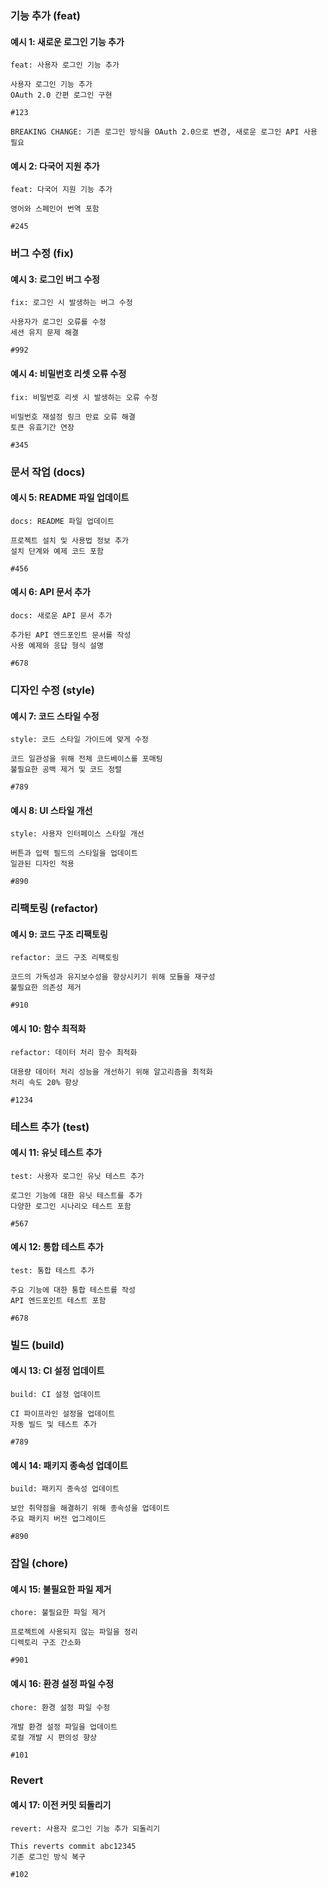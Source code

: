 ### 기능 추가 (feat)

#### 예시 1: 새로운 로그인 기능 추가
```plaintext
feat: 사용자 로그인 기능 추가

사용자 로그인 기능 추가
OAuth 2.0 간편 로그인 구현

#123

BREAKING CHANGE: 기존 로그인 방식을 OAuth 2.0으로 변경, 새로운 로그인 API 사용 필요
```

#### 예시 2: 다국어 지원 추가
```plaintext
feat: 다국어 지원 기능 추가

영어와 스페인어 번역 포함

#245
```

### 버그 수정 (fix)

#### 예시 3: 로그인 버그 수정
```plaintext
fix: 로그인 시 발생하는 버그 수정

사용자가 로그인 오류를 수정
세션 유지 문제 해결

#992
```

#### 예시 4: 비밀번호 리셋 오류 수정
```plaintext
fix: 비밀번호 리셋 시 발생하는 오류 수정

비밀번호 재설정 링크 만료 오류 해결
토큰 유효기간 연장

#345
```

### 문서 작업 (docs)

#### 예시 5: README 파일 업데이트
```plaintext
docs: README 파일 업데이트

프로젝트 설치 및 사용법 정보 추가
설치 단계와 예제 코드 포함

#456
```

#### 예시 6: API 문서 추가
```plaintext
docs: 새로운 API 문서 추가

추가된 API 엔드포인트 문서를 작성
사용 예제와 응답 형식 설명

#678
```

### 디자인 수정 (style)

#### 예시 7: 코드 스타일 수정
```plaintext
style: 코드 스타일 가이드에 맞게 수정

코드 일관성을 위해 전체 코드베이스를 포매팅
불필요한 공백 제거 및 코드 정렬

#789
```

#### 예시 8: UI 스타일 개선
```plaintext
style: 사용자 인터페이스 스타일 개선

버튼과 입력 필드의 스타일을 업데이트
일관된 디자인 적용

#890
```

### 리팩토링 (refactor)

#### 예시 9: 코드 구조 리팩토링
```plaintext
refactor: 코드 구조 리팩토링

코드의 가독성과 유지보수성을 향상시키기 위해 모듈을 재구성
불필요한 의존성 제거

#910
```

#### 예시 10: 함수 최적화
```plaintext
refactor: 데이터 처리 함수 최적화

대용량 데이터 처리 성능을 개선하기 위해 알고리즘을 최적화
처리 속도 20% 향상

#1234
```

### 테스트 추가 (test)

#### 예시 11: 유닛 테스트 추가
```plaintext
test: 사용자 로그인 유닛 테스트 추가

로그인 기능에 대한 유닛 테스트를 추가
다양한 로그인 시나리오 테스트 포함

#567
```

#### 예시 12: 통합 테스트 추가
```plaintext
test: 통합 테스트 추가

주요 기능에 대한 통합 테스트를 작성
API 엔드포인트 테스트 포함

#678
```

### 빌드 (build)

#### 예시 13: CI 설정 업데이트
```plaintext
build: CI 설정 업데이트

CI 파이프라인 설정을 업데이트
자동 빌드 및 테스트 추가

#789
```

#### 예시 14: 패키지 종속성 업데이트
```plaintext
build: 패키지 종속성 업데이트

보안 취약점을 해결하기 위해 종속성을 업데이트
주요 패키지 버전 업그레이드

#890
```

### 잡일 (chore)

#### 예시 15: 불필요한 파일 제거
```plaintext
chore: 불필요한 파일 제거

프로젝트에 사용되지 않는 파일을 정리
디렉토리 구조 간소화

#901
```

#### 예시 16: 환경 설정 파일 수정
```plaintext
chore: 환경 설정 파일 수정

개발 환경 설정 파일을 업데이트
로컬 개발 시 편의성 향상

#101
```

### Revert

#### 예시 17: 이전 커밋 되돌리기
```plaintext
revert: 사용자 로그인 기능 추가 되돌리기

This reverts commit abc12345
기존 로그인 방식 복구

#102
```
